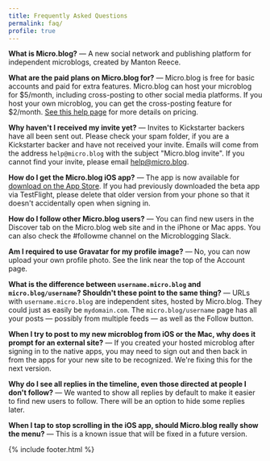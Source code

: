 ```yaml
---
title: Frequently Asked Questions
permalink: faq/
profile: true
---
```


**What is Micro.blog?** — A new social network and publishing platform for independent microblogs, created by Manton Reece.

**What are the paid plans on Micro.blog for?** — Micro.blog is free for basic accounts and paid for extra features. Micro.blog can host your microblog for $5/month, including cross-posting to other social media platforms. If you host your own microblog, you can get the cross-posting feature for $2/month. [See this help page](http://help.micro.blog/2018/pricing/) for more details on pricing.

**Why haven't I received my invite yet?** — Invites to Kickstarter backers have all been sent out. Please check your spam folder, if you are a Kickstarter backer and have not received your invite. Emails will come from the address `help@micro.blog` with the subject "Micro.blog invite". If you cannot find your invite, please email [help@micro.blog](mailto:help@micro.blog).

**How do I get the Micro.blog iOS app?** — The app is now available for [download on the App Store](https://itunes.apple.com/us/app/micro-blog/id1253201335?ls=1&mt=8). If you had previously downloaded the beta app via TestFlight, please delete that older version from your phone so that it doesn't accidentally open when signing in.

**How do I follow other Micro.blog users?** — You can find new users in the Discover tab on the Micro.blog web site and in the iPhone or Mac apps. You can also check the #followme channel on the Microblogging Slack.

**Am I required to use Gravatar for my profile image?** — No, you can now upload your own profile photo. See the link near the top of the Account page.

**What is the difference between `username.micro.blog` and `micro.blog/username`? Shouldn't these point to the same thing?** — URLs with `username.micro.blog` are independent sites, hosted by Micro.blog. They could just as easily be `mydomain.com`. The `micro.blog/username` page has all your posts — possibly from multiple feeds — as well as the Follow button.

**When I try to post to my new microblog from iOS or the Mac, why does it prompt for an external site?** — If you created your hosted microblog after signing in to the native apps, you may need to sign out and then back in from the apps for your new site to be recognized. We're fixing this for the next version.

**Why do I see all replies in the timeline, even those directed at people I don't follow?** — We wanted to show all replies by default to make it easier to find new users to follow. There will be an option to hide some replies later.

**When I tap to stop scrolling in the iOS app, should Micro.blog really show the menu?** — This is a known issue that will be fixed in a future version.

{% include footer.html %}
